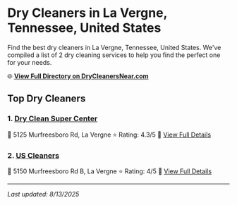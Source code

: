 # Dry Cleaners in La Vergne, Tennessee, United States

Find the best dry cleaners in La Vergne, Tennessee, United States. We've compiled a list of 2 dry cleaning services to help you find the perfect one for your needs.

🌐 **[View Full Directory on DryCleanersNear.com](https://drycleanersnear.com/city/US/Tennessee/La%20Vergne)**

## Top Dry Cleaners

### 1. [Dry Clean Super Center](https://drycleanersnear.com/dryCleaner/6861efad6d1fa2e11f513ae0/dry-clean-super-center)
📍 5125 Murfreesboro Rd, La Vergne
⭐ Rating: 4.3/5
🔗 [View Full Details](https://drycleanersnear.com/dryCleaner/6861efad6d1fa2e11f513ae0/dry-clean-super-center)

### 2. [US Cleaners](https://drycleanersnear.com/dryCleaner/6861efad6d1fa2e11f513c58/us-cleaners)
📍 5150 Murfreesboro Rd B, La Vergne
⭐ Rating: 4/5
🔗 [View Full Details](https://drycleanersnear.com/dryCleaner/6861efad6d1fa2e11f513c58/us-cleaners)


---

*Last updated: 8/13/2025*
